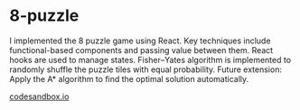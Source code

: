 
# 8-puzzle
I implemented the 8 puzzle game using React. Key techniques include functional-based components and passing value between them. React hooks are used to manage states. Fisher–Yates algorithm is implemented to randomly shuffle the puzzle tiles with equal probability.  Future extension: Apply the A* algorithm to find the optimal solution automatically. 

[codesandbox.io](https://codesandbox.io/s/silent-tree-ehw4i)

